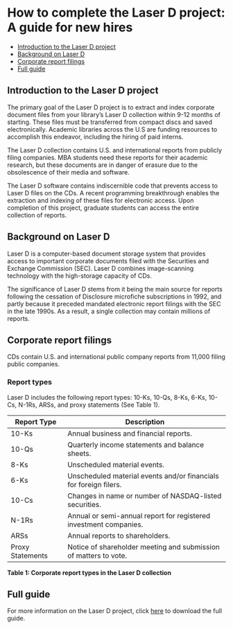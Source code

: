 # How to complete the Laser D project: A guide for new hires

* [Introduction to the Laser D project](#introduction-to-the-laser-d-project)
* [Background on Laser D](#background-on-laser-d)
* [Corporate report filings](#corporate-report-filings)
* [Full guide](#full-guide)

## Introduction to the Laser D project

The primary goal of the Laser D project is to extract and index corporate document files from your library’s Laser D collection within 9-12 months of starting. These files must be transferred from compact discs and saved electronically. Academic libraries across the U.S are funding resources to accomplish this endeavor, including the hiring of paid interns.

The Laser D collection contains U.S. and international reports from publicly filing companies. MBA students need these reports for their academic research, but these documents are in danger of erasure due to the obsolescence of their media and software.

The Laser D software contains indiscernible code that prevents access to Laser D files on the CDs. A recent programming breakthrough enables the extraction and indexing of these files for electronic access. Upon completion of this project, graduate students can access the entire collection of reports.

## Background on Laser D

Laser D is a computer-based document storage system that provides access to important corporate documents filed with the Securities and Exchange Commission (SEC). Laser D combines image-scanning technology with the high-storage capacity of CDs. 

The significance of Laser D stems from it being the main source for reports following the cessation of Disclosure microfiche subscriptions in 1992, and partly because it preceded mandated electronic report filings with the SEC in the late 1990s. As a result, a single collection may contain millions of reports.

## Corporate report filings

CDs contain U.S. and international public company reports from 11,000 filing public companies. 

### Report types

Laser D includes the following report types: 10-Ks, 10-Qs, 8-Ks, 6-Ks, 10-Cs, N-1Rs, ARSs, and proxy statements (See Table 1).

Report Type | Description
----------|-----------
10-Ks | Annual business and financial reports.
10-Qs | Quarterly income statements and balance sheets. 
8-Ks | Unscheduled material events.
6-Ks | Unscheduled material events and/or financials for foreign filers.
10-Cs | Changes in name or number of NASDAQ-listed securities.
N-1Rs | Annual or semi-annual report for registered investment companies.
ARSs | Annual reports to shareholders.
Proxy Statements | Notice of shareholder meeting and submission of matters to vote.

**Table 1: Corporate report types in the Laser D collection**

## Full guide

For more information on the Laser D project, click [here](https://github.com/juliomadridmcc/Julio-Madrid/files/8818190/Final.on.Laser.D.Project.docx) to download the full guide.
